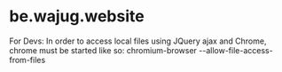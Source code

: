 be.wajug.website
================

For Devs: In order to access local files using JQuery ajax and Chrome, chrome must be started like so: chromium-browser --allow-file-access-from-files